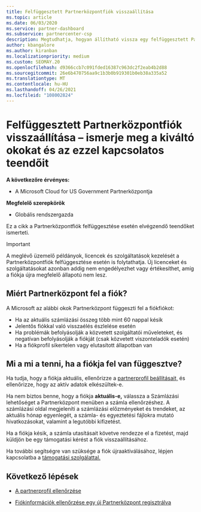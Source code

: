 ```yaml
---
title: Felfüggesztett Partnerközpontfiók visszaállítása
ms.topic: article
ms.date: 06/03/2020
ms.service: partner-dashboard
ms.subservice: partnercenter-csp
description: Megtudhatja, hogyan állítható vissza egy felfüggesztett Partnerközpont fiók, miért történik a partnerfiók felfüggesztése, és hogyan használhatja a fiókját a felfüggesztés során.
author: kbangalore
ms.author: kiranban
ms.localizationpriority: medium
ms.custom: SEOMAY.20
ms.openlocfilehash: d9366ccb7c091fded16387c963dc2f2eab4b2d88
ms.sourcegitcommit: 26e6b470756aa9c1b3b0b919301b0eb38a335a52
ms.translationtype: MT
ms.contentlocale: hu-HU
ms.lasthandoff: 04/26/2021
ms.locfileid: "108002824"
---
```

# <a name="restore-a-suspended-partner-center-account---learn-why-it-happens-and-what-to-do-about-it"></a>Felfüggesztett Partnerközpontfiók visszaállítása – ismerje meg a kiváltó okokat és az ezzel kapcsolatos teendőit

**A következőre érvényes:**

- A Microsoft Cloud for US Government Partnerközpontja

**Megfelelő szerepkörök**

- Globális rendszergazda

Ez a cikk a Partnerközpontfiók felfüggesztése esetén elvégzendő teendőket ismerteti.

> [!IMPORTANT]  
> A meglévő üzemelő példányok, licencek és szolgáltatások kezelését a Partnerközpontfiók felfüggesztése esetén is folytathatja. Új licenceket és szolgáltatásokat azonban addig nem engedélyezhet vagy értékesíthet, amíg a fiókja újra megfelelő állapotú nem lesz.

## <a name="why-partner-center-accounts-are-suspended"></a>Miért Partnerközpont fel a fiók?

A Microsoft az alábbi okok Partnerközpont függeszti fel a fiókfiókot:

- Ha az aktuális számlázási összeg több mint 60 nappal késik
- Jelentős fiókkal való visszaélés észlelése esetén
- Ha problémák befolyásolják a közvetett szolgáltatói műveleteket, és negatívan befolyásolják a fiókját (csak közvetett viszonteladók esetén)
- Ha a fiókprofil sikertelen vagy elutasított állapotban van

## <a name="what-to-do-if-your-account-is-suspended"></a>Mi a mi a tenni, ha a fiókja fel van függesztve?

Ha tudja, hogy a fiókja aktuális, ellenőrizze a [partnerprofil beállításait,](https://partner.microsoft.com/pcv/accountsettings/partnerprofile) és ellenőrizze, hogy az aktív adatok elkészültek-e. 

Ha nem biztos benne, hogy a  fiókja **aktuális-e,** válassza a Számlázási lehetőséget a Partnerközpont menüben a számla ellenőrzéshez. A számlázási oldal megjeleníti a számlázási előzményeket és trendeket, az aktuális hónap egyenlegét, a számla- és egyeztetési fájlokra mutató hivatkozásokat, valamint a legutóbbi kifizetést.

Ha a fiókja késik, a számla utasításait követve rendezze el a fizetést, majd küldjön be egy támogatási kérést a fiók visszaállításához. 

Ha további segítségre van szüksége a fiók újraaktiválásához, lépjen kapcsolatba a [támogatási szolgálattal.](https://partner.microsoft.com/dashboard/support/csp/servicerequests/create)

## <a name="next-steps"></a>Következő lépések

- [A partnerprofil ellenőrzése](update-your-partner-profile.md)

- [Fiókinformációk ellenőrzése egy új Partnerközpont regisztrálva](verification-responses.md)
